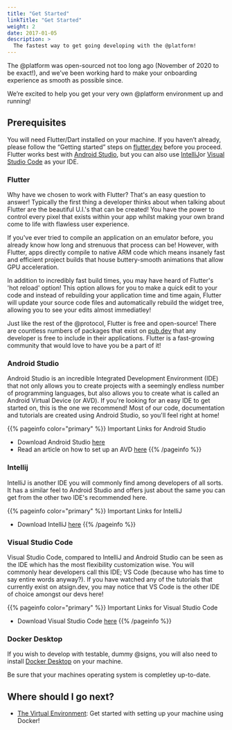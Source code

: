 ```yaml
---
title: "Get Started"
linkTitle: "Get Started"
weight: 2
date: 2017-01-05
description: >
  The fastest way to get going developing with the @platform!
---
```


The @platform was open-sourced not too long ago (November  of 2020 to be exact!), and we’ve been working hard to make your onboarding experience as smooth as possible since. 

We’re excited to help you get your very own @platform environment up and running!

## Prerequisites

You will need Flutter/Dart installed on your machine. If you haven’t already, please follow the “Getting started” steps on [flutter.dev](https://flutter.dev) before you proceed. Flutter works best with [Android Studio](https://developer.android.com/studio), but you can also use [IntelliJ](https://www.jetbrains.com/idea/download/#section=windows)or [Visual Studio Code](https://code.visualstudio.com/download) as your IDE. 

### Flutter

Why have we chosen to work with Flutter? That's an easy question to answer! Typically the first thing a developer thinks about when talking about Flutter are the beautiful U.I.'s that can be created! You have the power to control every pixel that exists within your app whilst making your own brand come to life with flawless user experience.

If you've ever tried to compile an application on an emulator before, you already know how long and strenuous that process can be! However, with Flutter, apps directly compile to native ARM code which means insanely fast and efficient project builds that house buttery-smooth animations that allow GPU acceleration. 

In addition to incredibly fast build times, you may have heard of Flutter's 'hot reload' option! This option allows for you to make a quick edit to your code and instead of rebuilding your application time and time again, Flutter will update your source code files and automatically rebuild the widget tree, allowing you to see your edits almost immediatley! 

Just like the rest of the @protocol, Flutter is free and open-source! There are countless numbers of packages that exist on [pub.dev](https://pub.dev) that any developer is free to include in their applications. Flutter is a fast-growing community that would love to have you be a part of it! 


### Android Studio

Android Studio is an incredible Integrated Development Environment (IDE) that not only allows you to create projects with a seemingly endless number of programming languages, but also allows you to create what is called an Android Virtual Device (or AVD). If you're looking for an easy IDE to get started on, this is the one we recommend! Most of our code, documentation and tutorials are created using Android Studio, so you'll feel right at home! 

{{% pageinfo color="primary" %}}
Important Links for Android Studio
+ Download Android Studio [here](https://developer.android.com/studio)
+ Read an article on how to set up an AVD [here](https://blog.atsign.dev/running-one-or-more-emulators-through-cli-using-android-studio-ckm2kuryy00v5mss16f1agh7m)
{{% /pageinfo %}}



### Intellij

IntelliJ is another IDE you will commonly find among developers of all sorts. It has a similar feel to Android Studio and offers just about the same you can get from the other two IDE's recommended here.

{{% pageinfo color="primary" %}}
Important Links for IntelliJ
+ Download IntelliJ [here](https://www.jetbrains.com/idea/download/#section=windows)
{{% /pageinfo %}}



### Visual Studio Code

Visual Studio Code, compared to IntelliJ and Android Studio can be seen as the IDE which has the most flexibility customization wise. You will commonly hear developers call this IDE; VS Code (because who has time to say entire words anyway?). If you have watched any of the tutorials that currently exist on atsign.dev, you may notice that VS Code is the other IDE of choice amongst our devs here!

{{% pageinfo color="primary" %}}
Important Links for Visual Studio Code
+ Download Visual Studio Code [here](https://code.visualstudio.com/download)
{{% /pageinfo %}}



### Docker Desktop

If you wish to develop with testable, dummy @signs, you will also need to install [Docker Desktop](https://www.docker.com/products/docker-desktop) on your machine. 

Be sure that your machines operating system is completley up-to-date.



## Where should I go next?

* [The Virtual Environment](/docs/get-started/the-virtual-environment/): Get started with setting up your machine using Docker!



